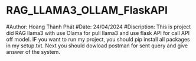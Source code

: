 # RAG_LLAMA3_OLLAM_FlaskAPI

#Author: Hoàng Thành Phát
#Date: 24/04/2024
#Discription: This is project did RAG llama3 with use Olama for pull llama3 and use flask API for call API off model. IF you want to run my project, you should pip install all packages in my setup.txt. Next you should dowload postman for sent query and give answer of the system.
